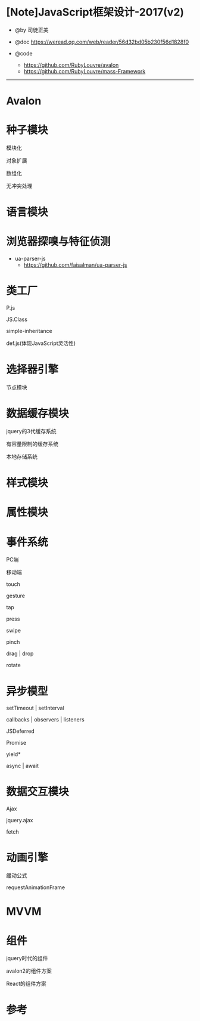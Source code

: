 # [Note]JavaScript框架设计-2017(v2)

- @by 司徒正美

- @doc https://weread.qq.com/web/reader/56d32bd05b230f56d1828f0
- @code
    - https://github.com/RubyLouvre/avalon
    - https://github.com/RubyLouvre/mass-Framework

---

# Avalon

# 种子模块

模块化

对象扩展

数组化

无冲突处理

# 语言模块

# 浏览器探嗅与特征侦测

- ua-parser-js
    - https://github.com/faisalman/ua-parser-js

# 类工厂

P.js

JS.Class

simple-inheritance

def.js(体现JavaScript灵活性)

# 选择器引擎 


节点模块

# 数据缓存模块

jquery的3代缓存系统

有容量限制的缓存系统

本地存储系统

# 样式模块

# 属性模块

# 事件系统

PC端

移动端

touch

gesture

tap

press

swipe

pinch

drag | drop

rotate

# 异步模型

setTimeout | setInterval

callbacks | observers | listeners

JSDeferred

Promise

yield*

async | await

# 数据交互模块

Ajax

jquery.ajax

fetch

# 动画引擎

缓动公式

requestAnimationFrame

# MVVM

# 组件

jquery时代的组件

avalon2的组件方案

React的组件方案

# 参考